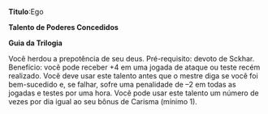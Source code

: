 **Titulo**:Ego

**Talento de Poderes Concedidos**

**Guia da Trilogia**

 Você herdou a prepotência de seu deus. Pré-requisito: devoto de Sckhar. Benefício: você pode receber +4 em uma jogada de ataque ou teste recém realizado. Você deve usar este talento antes que o mestre diga se você foi bem-sucedido e, se falhar, sofre uma penalidade de –2 em todas as jogadas e testes por uma hora. Você pode usar este talento um número de vezes por dia igual ao seu bônus de Carisma (mínimo 1).